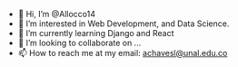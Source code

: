 - 👋 Hi, I’m @Allocco14
- 👀 I’m interested in Web Development, and Data Science.
- 🌱 I’m currently learning Django and React
- 💞️ I’m looking to collaborate on ...
- 📫 How to reach me at my email: achavesl@unal.edu.co

<!---
Allocco14/Allocco14 is a ✨ special ✨ repository because its `README.md` (this file) appears on your GitHub profile.
You can click the Preview link to take a look at your changes.
--->
